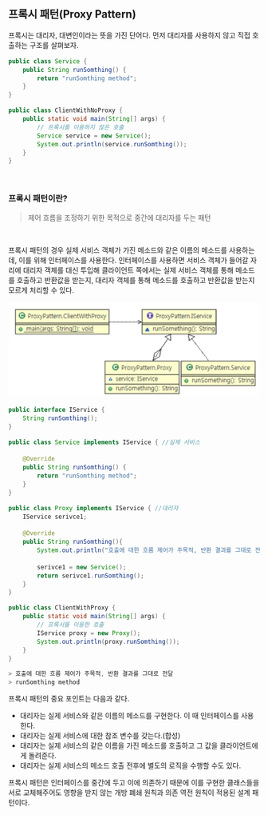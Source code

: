 ## **프록시 패턴(Proxy Pattern)**

프록시는 대리자, 대변인이라는 뜻을 가진 단어다. 먼저 대리자를 사용하지 않고 직접 호출하는 구조를 살펴보자.

```java
public class Service {
    public String runSomthing() {
        return "runSomthing method";
    }
}
```

```java
public class ClientWithNoProxy {
    public static void main(String[] args) {
        // 프록시를 이용하지 않은 호출
        Service service = new Service();
        System.out.println(service.runSomthing());
    }
}
```
<br>

### 프록시 패턴이란? 

> 제어 흐름을 조정하기 위한 목적으로 중간에 대리자를 두는 패턴

<br>

프록시 패턴의 경우 실제 서비스 객체가 가진 메소드와 같은 이름의 메소드를 사용하는데, 이를 위해 인터페이스를 사용한다. 인터페이스를 사용하면 서비스 객체가 들어갈 자리에 대리자 객체를 대신 투입해 클라이언트 쪽에서는 실제 서비스 객체를 통해 메소드를 호출하고 반환값을 받는지, 대리자 객체를 통해 메소드를 호출하고 반환값을 받는지 모르게 처리할 수 있다.


![img](https://github.com/dilmah0203/TIL/blob/main/Image/Proxy.png)


```java
public interface IService {
    String runSomthing();
}
```


```java
public class Service implements IService { //실제 서비스

    @Override
    public String runSomthing() {
        return "runSomthing method";
    }
}
```


```java
public class Proxy implements IService { //대리자
    IService serivce1;

    @Override
    public String runSomthing(){
        System.out.println("호출에 대한 흐름 제어가 주목적, 반환 결과를 그대로 전달");

        serivce1 = new Service();
        return serivce1.runSomthing();
    }
}
```

```java
public class ClientWithProxy {
    public static void main(String[] args) {
        // 프록시를 이용한 호출
        IService proxy = new Proxy();
        System.out.println(proxy.runSomthing());
    }
}
```

```java
> 호출에 대한 흐름 제어가 주목적, 반환 결과를 그대로 전달
> runSomthing method
```

프록시 패턴의 중요 포인트는 다음과 같다.

- 대리자는 실제 서비스와 같은 이름의 메소드를 구현한다. 이 때 인터페이스를 사용한다.
- 대리자는 실제 서비스에 대한 참조 변수를 갖는다.(합성)
- 대리자는 실제 서비스의 같은 이름을 가진 메소드를 호출하고 그 값을 클라이언트에게 돌려준다.
- 대리자는 실제 서비스의 메소드 호출 전후에 별도의 로직을 수행할 수도 있다.

프록시 패턴은 인터페이스를 중간에 두고 이에 의존하기 때문에 이를 구현한 클래스들을 서로 교체해주어도 영향을 받지 않는 개방 폐쇄 원칙과 의존 역전 원칙이 적용된 설계 패턴이다.
